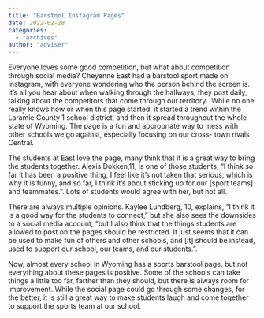 ```yaml
---
title: "Barstool Instagram Pages"
date: 2022-02-28
categories: 
  - "archives"
author: "adviser"
---
```


Everyone loves some good competition, but what about competition through social media? Cheyenne East had a barstool sport made on Instagram, with everyone wondering who the person behind the screen is. It’s all you hear about when walking through the hallways, they post daily, talking about the competitors that come through our territory.  While no one really knows how or when this page started, it started a trend within the Laramie County 1 school district, and then it spread throughout the whole state of Wyoming. The page is a fun and appropriate way to mess with other schools we go against, especially focusing on our cross- town rivals Central. 

The students at East love the page, many think that it is a great way to bring the students together. Alexis Dokken,11, is one of those students, “I think so far it has been a positive thing, I feel like it’s not taken that serious, which is why it is funny, and so far, I think it’s about sticking up for our \[sport teams\] and teammates.”. Lots of students would agree with her, but not all. 

There are always multiple opinions. Kaylee Lundberg, 10, explains, “I think it is a good way for the students to connect,” but she also sees the downsides to a social media account, “but I also think that the things students are allowed to post on the pages should be restricted. It just seems that it can be used to make fun of others and other schools, and \[it\] should be instead, used to support our school, our teams, and our students.”.  

Now, almost every school in Wyoming has a sports barstool page, but not everything about these pages is positive. Some of the schools can take things a little too far, farther than they should, but there is always room for improvement. While the social page could go through some changes, for the better, it is still a great way to make students laugh and come together to support the sports team at our school.
